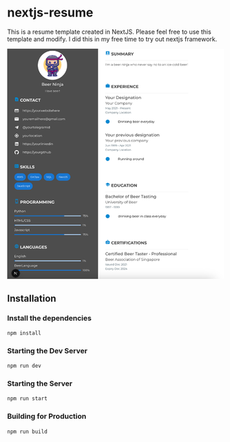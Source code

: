 # nextjs-resume

This is a resume template created in NextJS. Please feel free to use this template and modify. I did this in my free time to try out nextjs framework.

![NextJS Resume](/screenshots/nextjs-resume-screenshot.png)

## Installation

### Install the dependencies

```bash
npm install
```

### Starting the Dev Server

```bash
npm run dev
```

### Starting the Server

```bash
npm run start
```

### Building for Production

```bash
npm run build
```
